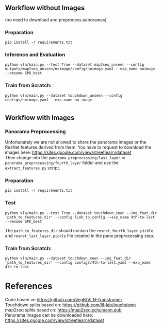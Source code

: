 ## Workflow without Images 
(no need to download and preprocess panoramas)

### Preparation
```
pip install -r requirements.txt
```

### Inference and Evaluation
```
python vln/main.py --test True --dataset map2seq_unseen --config outputs/map2seq_unseen/noimage/config/noimage.yaml --exp_name noimage --resume SPD_best
```

### Train from Scratch:
```
python vln/main.py --dataset touchdown_unseen --config configs/noimage.yaml --exp_name no_image
```






#
## Workflow with Images

### Panorama Preprocessing
Unfortunately we are not allowed to share the panorama images or the ResNet features derived from them. You have to request to download the images here: https://sites.google.com/view/streetlearn/dataset  
Then change into the `panorama_preprocessing/last_layer` or `panorama_preprocessing/fourth_layer` folder and use the `extract_features.py` script. 

### Preparation
```
pip install -r requirements.txt
```

### Test
```
python vln/main.py --test True --dataset touchdown_seen --img_feat_dir 'path_to_features_dir' --config link_to_config --exp_name 4th-to-last --resume SPD_best
```

The `path_to_features_dir` should contain the `resnet_fourth_layer.pickle` and `resnet_last_layer.pickle` file created in the pano preprocessing step.


### Train from Scratch:
```
python vln/main.py --dataset touchdown_seen --img_feat_dir 'path_to_features_dir' --config configs/4th-to-last.yaml --exp_name 4th-to-last
```

References
=========

Code based on https://github.com/VegB/VLN-Transformer  
Touchdown splits based on: https://github.com/lil-lab/touchdown  
map2seq splits based on: https://map2seq.schumann.pub  
Panorama images can be downloaded here: https://sites.google.com/view/streetlearn/dataset

